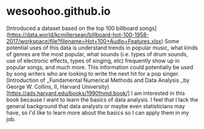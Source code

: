 # wesoohoo.github.io
[Introduced a dataset based on the top 100 billboard songs] (https://data.world/kcmillersean/billboard-hot-100-1958-2017/workspace/file?filename=Hot+100+Audio+Features.xlsx)
Some potential uses of this data is understand trends in popular music, what kinds of genres are the most popular, what sounds (i.e. types of drum sounds, use of electronic effects, types of singing, etc) frequently show up in popular songs, and much more. This information could potentially be used by song writers who are looking to write the next hit for a pop singer.
[Introduction of _Fundamental Numerical Methods and Data Analysis _by George W. Collins, II, Harvard University) [https://ads.harvard.edu/books/1990fnmd.book/]
I am interested in this book because I want to learn the basics of data analysis. I feel that I lack the general background that data analysts or maybe even statisticians may have, so I'd like to learn more about the basics so I can apply them in my job.
